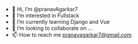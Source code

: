 - 👋 Hi, I’m @pranavAgarkar7
- 👀 I’m interested in Fullstack
- 🌱 I’m currently learning Django and Vue
- 💞️ I’m looking to collaborate on ...
- 📫 How to reach me pranavagarkar7@gmail.com

<!---
pranavAgarkar7/pranavAgarkar7 is a ✨ special ✨ repository because its `README.md` (this file) appears on your GitHub profile.
You can click the Preview link to take a look at your changes.
--->
